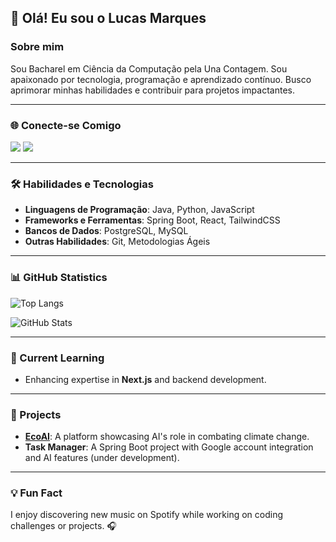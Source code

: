 ## 👋 Olá! Eu sou o Lucas Marques

### Sobre mim

Sou Bacharel em Ciência da Computação pela Una Contagem. Sou apaixonado por tecnologia, programação e aprendizado contínuo. Busco aprimorar minhas habilidades e contribuir para projetos impactantes.


---

### 🌐 Conecte-se Comigo

<p align="left">
<a href="https://www.linkedin.com/in/lucas-marques-da-silva-23b919232/"><img src="https://img.shields.io/badge/LinkedIn-0077B5?style=for-the-badge&logo=linkedin&logoColor=white"></a>
<a href="mailto:lucas.mar18ques@gmail.com"><img src="https://img.shields.io/badge/Gmail-D14836?style=for-the-badge&logo=gmail&logoColor=white"></a> 
</p>

---

### 🛠️ Habilidades e Tecnologias

- **Linguagens de Programação**: Java, Python, JavaScript
- **Frameworks e Ferramentas**: Spring Boot, React, TailwindCSS
- **Bancos de Dados**: PostgreSQL, MySQL
- **Outras Habilidades**: Git, Metodologias Ágeis

---

### 📊 GitHub Statistics

![Top Langs](https://github-readme-stats-git-masterrstaa-rickstaa.vercel.app/api/top-langs/?username=LucasMKS&layout=compact&bg_color=000&border_color=30A3DC&title_color=E94D5F&text_color=FFF)

![GitHub Stats](https://github-readme-stats.vercel.app/api?username=LucasMKS&theme=github_dark&bg_color=000&border_color=30A3DC&show_icons=true&icon_color=30A3DC&title_color=E94D5F&text_color=FFF)

---

### 🌱 Current Learning

- Enhancing expertise in **Next.js** and backend development.

---

### 🚀 Projects

- **[EcoAI](https://ecoai.vercel.app)**: A platform showcasing AI's role in combating climate change.
- **Task Manager**: A Spring Boot project with Google account integration and AI features (under development).

---

### 💡 Fun Fact

I enjoy discovering new music on Spotify while working on coding challenges or projects. 🎧

